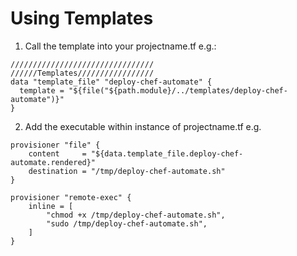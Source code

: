 # Using Templates

1. Call the template into your projectname.tf       e.g.:
```
////////////////////////////////
//////Templates/////////////////
data "template_file" "deploy-chef-automate" {
  template = "${file("${path.module}/../templates/deploy-chef-automate")}"
}
```

2. Add the executable within instance of projectname.tf     e.g.
```
provisioner "file" {
    content     = "${data.template_file.deploy-chef-automate.rendered}"
    destination = "/tmp/deploy-chef-automate.sh"
}

provisioner "remote-exec" {
    inline = [
        "chmod +x /tmp/deploy-chef-automate.sh",
        "sudo /tmp/deploy-chef-automate.sh",
    ]
}
```